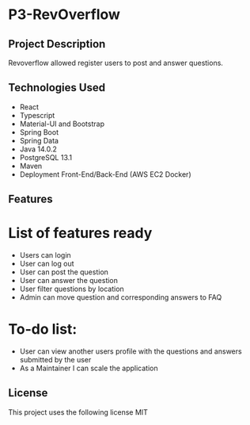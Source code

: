 # P3-RevOverflow
## Project Description

Revoverflow allowed register users to post and answer questions.

## Technologies Used

* React
* Typescript
* Material-UI and Bootstrap
* Spring Boot
* Spring Data
* Java 14.0.2
* PostgreSQL 13.1
* Maven
* Deployment Front-End/Back-End (AWS EC2 Docker)


## Features

# List of features ready
* Users can login
* User can log out
* User can post the question
* User can answer the question
* User filter questions by location
* Admin can move question and corresponding answers to FAQ


# To-do list:
* User can view another users profile with the questions and answers submitted by the user
* As a Maintainer I can scale the application


## License

This project uses the following license MIT
